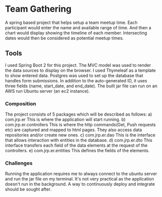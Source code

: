 # Team Gathering
A spring based project that helps setup a team meetup time.
Each participant would enter the name and available range of time.
And then a chart would display showing the timeline of each member.
Intersecting dates would then be considered as potential meetup times.

## Tools
 I used Spring Boot 2 for this project. The MVC model was used to render
 the data sources to display on the browser. I used Thymeleaf as a template
 to show entered data.
 Postgres was used to set up the database that handles form submissions. In addition to the
auto-generated ID, it uses three fields (name, start_date, and end_date).
 The built jar file can run on an AWS run Ubuntu server (an ec2 instance).
 
 ### Composition
  The project consists of 5 packages which will be described as follows:
   a) com.jrp.er
      This is where the application will start running.
   b) com.jrp.er.controllers
      This is where the http commands(Get, Push requests etc) are captured and mapped to html pages.
	  They also access data repositories and/or create new ones.
   c) com.jrp.er.dao
	  This is the interface that allows interaction with entities in the database.
   d) com.jrp.er.dto
	  This interface transfers each field of the data elements at the request of the controllers.
   e) com.jrp.er.entities
      This defines the fields of the elements.
   
 
 ### Challenges
 Running the application requires me to always connect to the ubuntu server and run the jar
 file on my terminal. It's not very practical as the application doesn't run in the
 background. A way to continuously deploy and integrate should be sought after.
 

